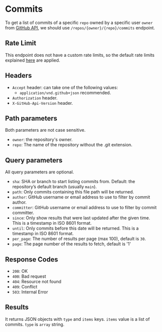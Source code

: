 # Commits

To get a list of commits of a specific `repo` owned by a specific user `owner` from [GitHub API](https://docs.github.com/en/rest?apiVersion=2022-11-28), we should use `/repos/{owner}/{repo}/commits` endpoint.


## Rate Limit
This endpoint does not have a custom rate limits, so the default rate limits explained [here](./rate-limits.md) are applied.

## Headers
   - `Accept` header: can take one of the following values:
      - `application/vnd.github+json` recommended.
   - `Authorization` header.
   - `X-GitHub-Api-Version` header.

## Path parameters
Both parameters are not case sensitive.
   - `owner`: the repository's owner.
   - `repo`: The name of the repository without the .git extension.

## Query parameters
All query parameters are optional.
   - `sha`: SHA or branch to start listing commits from. Default: the repository’s default branch (usually `main`).
   - `path`: Only commits containing this file path will be returned.
   - `author`: GitHub username or email address to use to filter by commit author.
   - `committer`: GitHub username or email address to use to filter by commit committer.
   - `since`: Only show results that were last updated after the given time. This is a timestamp in ISO 8601 format.
   - `until`: Only commits before this date will be returned. This is a timestamp in ISO 8601 format.
   - `per_page`: The number of results per page (max 100), default is `30`.
   - `page`: The page number of the results to fetch, default is '1'

## Response Codes
   - `200`: OK
   - `400`: Bad request
   - `404`: Resource not found
   - `409`: Conflict
   - `503`: Internal Error

## Results
It returns JSON objects with `type` and `items` keys. `items` value is a list of commits. `type` is `array` string.
